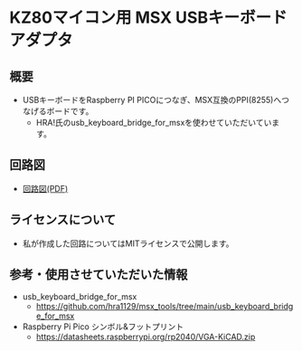 # KZ80マイコン用 MSX USBキーボードアダプタ # 

## 概要 ##
* USBキーボードをRaspberry PI PICOにつなぎ、MSX互換のPPI(8255)へつなげるボードです。
  * HRA!氏のusb_keyboard_bridge_for_msxを使わせていただいています。

## 回路図

* [回路図(PDF)](https://github.com/kuninet/KZ80-USBKBD/blob/main/KiCAD/KZ80-USBKBD.pdf)

## ライセンスについて
* 私が作成した回路についてはMITライセンスで公開します。

## 参考・使用させていただいた情報
* usb_keyboard_bridge_for_msx
  * https://github.com/hra1129/msx_tools/tree/main/usb_keyboard_bridge_for_msx
* Raspberry Pi Pico シンボル&フットプリント
  * https://datasheets.raspberrypi.org/rp2040/VGA-KiCAD.zip
